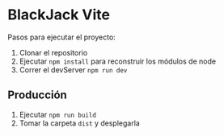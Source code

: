 # BlackJack Vite

Pasos para ejecutar el proyecto:

1. Clonar el repositorio
2. Ejecutar ```npm install``` para reconstruir los módulos de node
3. Correr el devServer ```npm run dev```

## Producción

1. Ejecutar ```npm run build```
2. Tomar la carpeta ```dist``` y desplegarla